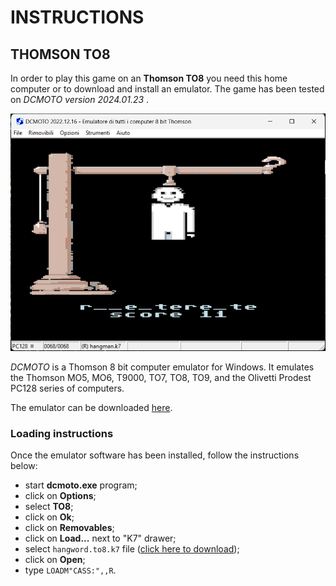 # INSTRUCTIONS

## THOMSON TO8

In order to play this game on an **Thomson TO8** you need this home computer or to download and install an emulator. The game has been tested on *DCMOTO version 2024.01.23* .

![example of running](../pictures/to8-game.png)

*DCMOTO* is a Thomson 8 bit computer emulator for Windows. It emulates the Thomson MO5, MO6, T9000, TO7, TO8, TO9, and the Olivetti Prodest PC128 series of computers. 

The emulator can be downloaded [here](http://dcmoto.free.fr/emulateur/index.html).

### Loading instructions

Once the emulator software has been installed, follow the instructions below:
 - start **dcmoto.exe** program;
 - click on **Options**;
 - select **TO8**;
 - click on **Ok**;
 - click on **Removables**;
 - click on **Load...** next to "K7" drawer;
 - select <code>hangword.to8.k7</code> file ([click here to download](https://spotlessmind1975.itch.io/hangword));
 - click on **Open**;
 - type <code>LOADM"CASS:",,R</code>.

